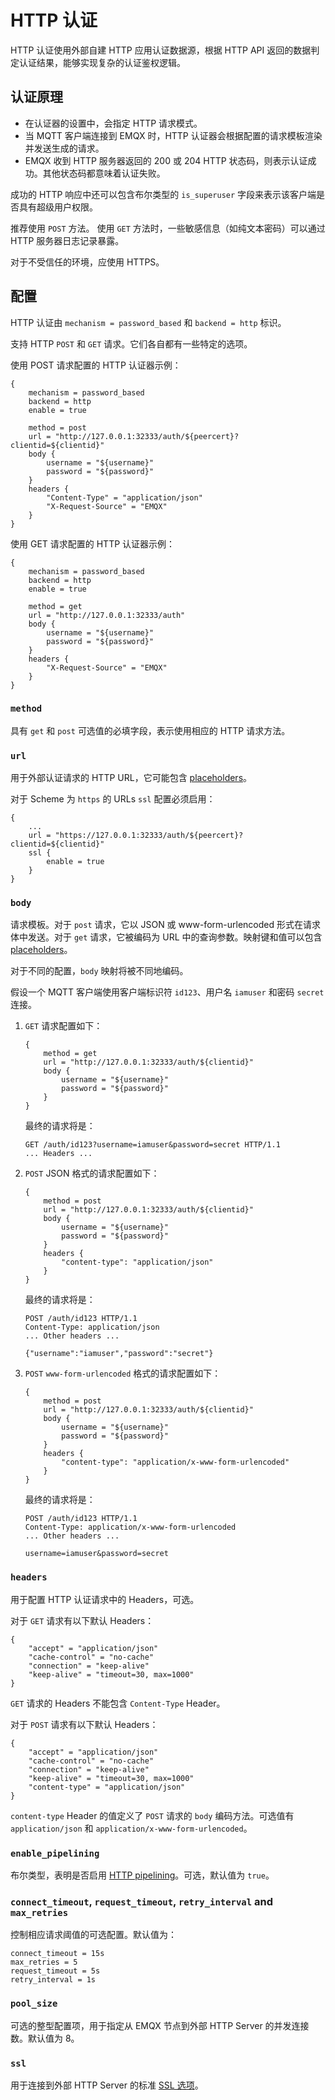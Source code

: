 # HTTP 认证

HTTP 认证使用外部自建 HTTP 应用认证数据源，根据 HTTP API 返回的数据判定认证结果，能够实现复杂的认证鉴权逻辑。

## 认证原理

- 在认证器的设置中，会指定 HTTP 请求模式。
- 当 MQTT 客户端连接到 EMQX 时，HTTP 认证器会根据配置的请求模板渲染并发送生成的请求。
- EMQX 收到 HTTP 服务器返回的 200 或 204 HTTP 状态码，则表示认证成功。其他状态码都意味着认证失败。

成功的 HTTP 响应中还可以包含布尔类型的 `is_superuser` 字段来表示该客户端是否具有超级用户权限。

推荐使用 `POST` 方法。 使用 `GET` 方法时，一些敏感信息（如纯文本密码）可以通过 HTTP 服务器日志记录暴露。

对于不受信任的环境，应使用 HTTPS。

## 配置

HTTP 认证由 `mechanism = password_based` 和 `backend = http` 标识。

支持 HTTP `POST` 和 `GET` 请求。它们各自都有一些特定的选项。

使用 POST 请求配置的 HTTP 认证器示例：

```
{
    mechanism = password_based
    backend = http
    enable = true

    method = post
    url = "http://127.0.0.1:32333/auth/${peercert}?clientid=${clientid}"
    body {
        username = "${username}"
        password = "${password}"
    }
    headers {
        "Content-Type" = "application/json"
        "X-Request-Source" = "EMQX"
    }
}
```

使用 GET 请求配置的 HTTP 认证器示例：

```
{
    mechanism = password_based
    backend = http
    enable = true

    method = get
    url = "http://127.0.0.1:32333/auth"
    body {
        username = "${username}"
        password = "${password}"
    }
    headers {
        "X-Request-Source" = "EMQX"
    }
}
```

### `method`

具有 `get` 和 `post` 可选值的必填字段，表示使用相应的 HTTP 请求方法。

### `url`

用于外部认证请求的 HTTP URL，它可能包含 [placeholders](./authn.md#authentication-placeholders)。

对于 Scheme 为 `https` 的 URLs `ssl` 配置必须启用：

```
{
    ...
    url = "https://127.0.0.1:32333/auth/${peercert}?clientid=${clientid}"
    ssl {
        enable = true
    }
}
```

### `body`

请求模板。对于 `post` 请求，它以 JSON 或 www-form-urlencoded 形式在请求体中发送。对于 `get` 请求，它被编码为 URL 中的查询参数。映射键和值可以包含 [placeholders](./authn.md#认证占位符)。

对于不同的配置，`body` 映射将被不同地编码。

假设一个 MQTT 客户端使用客户端标识符 `id123`、用户名 `iamuser` 和密码 `secret` 连接。

1. `GET` 请求配置如下：

   ```
   {
       method = get
       url = "http://127.0.0.1:32333/auth/${clientid}"
       body {
           username = "${username}"
           password = "${password}"
       }
   }
   ```
   
   最终的请求将是：
   
   ```
   GET /auth/id123?username=iamuser&password=secret HTTP/1.1
   ... Headers ...
   ```

2. `POST` JSON 格式的请求配置如下：

   ```
   {
       method = post
       url = "http://127.0.0.1:32333/auth/${clientid}"
       body {
           username = "${username}"
           password = "${password}"
       }
       headers {
           "content-type": "application/json"
       }
   }
   ```
   
   最终的请求将是：
   
   ```
   POST /auth/id123 HTTP/1.1
   Content-Type: application/json
   ... Other headers ...
   
   {"username":"iamuser","password":"secret"}
   ```

3. `POST` `www-form-urlencoded` 格式的请求配置如下：

   ```
   {
       method = post
       url = "http://127.0.0.1:32333/auth/${clientid}"
       body {
           username = "${username}"
           password = "${password}"
       }
       headers {
           "content-type": "application/x-www-form-urlencoded"
       }
   }
   ```
   
   最终的请求将是：
   
   ```
   POST /auth/id123 HTTP/1.1
   Content-Type: application/x-www-form-urlencoded
   ... Other headers ...
   
   username=iamuser&password=secret
   ```

### `headers`

用于配置 HTTP 认证请求中的 Headers，可选。

对于 `GET` 请求有以下默认 Headers：

```
{
    "accept" = "application/json"
    "cache-control" = "no-cache"
    "connection" = "keep-alive"
    "keep-alive" = "timeout=30, max=1000"
}
```

`GET` 请求的 Headers 不能包含 `Content-Type` Header。

对于 `POST` 请求有以下默认 Headers：

```
{
    "accept" = "application/json"
    "cache-control" = "no-cache"
    "connection" = "keep-alive"
    "keep-alive" = "timeout=30, max=1000"
    "content-type" = "application/json"
}
```

`content-type` Header 的值定义了 `POST` 请求的 `body` 编码方法。可选值有 `application/json` 和 `application/x-www-form-urlencoded`。

### `enable_pipelining`

布尔类型，表明是否启用 [HTTP pipelining](https://wikipedia.org/wiki/HTTP_pipelining)。可选，默认值为 `true`。

### `connect_timeout`, `request_timeout`, `retry_interval` and `max_retries`

控制相应请求阈值的可选配置。默认值为：

```
connect_timeout = 15s
max_retries = 5
request_timeout = 5s
retry_interval = 1s
```

### `pool_size`

可选的整型配置项，用于指定从 EMQX 节点到外部 HTTP Server 的并发连接数。默认值为 8。

### `ssl`

用于连接到外部 HTTP Server 的标准 [SSL 选项](../ssl.md)。
